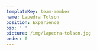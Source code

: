 ```yaml
---
templateKey: team-member
name: Lapedra Tolson
position: Experience
bio: ' '
picture: /img/lapedra-tolson.jpg
order: 0
---
```


